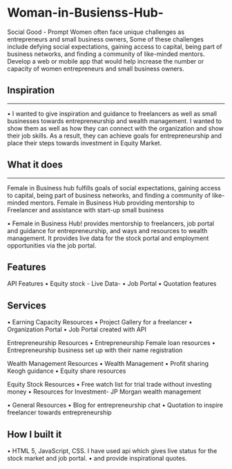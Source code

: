 # Woman-in-Busienss-Hub-

Social Good - Prompt
Women often face unique challenges as entrepreneurs and small business owners, Some of these challenges include defying social expectations, gaining access to capital, being part of business networks, and finding a community of like-minded mentors. Develop a web or mobile app that would help increase the number or capacity of women entrepreneurs and small business owners.

## Inspiration
-------------------

•	I wanted to give inspiration and guidance to freelancers as well as small businesses towards entrepreneurship and wealth management. I wanted to show them as well as how they can connect with the organization and show their job skills. As a result, they can achieve goals for entrepreneurship and place their steps towards investment in Equity Market.

## What it does
-------------------
Female in Business hub fulfills goals of social expectations, gaining access to capital, being part of business networks, and finding a community of like-minded mentors. Female in Business Hub providing mentorship to Freelancer and assistance with start-up small business

•	Female in Business Hub! provides mentorship to freelancers, job portal and guidance for entrepreneurship, and ways and resources to wealth management. It provides live data for the stock portal and employment opportunities via the job portal. 

Features
-------------------------------

API Features 
•	Equity stock - Live Data- 
•	Job Portal 
•	Quotation features

Services
-------------------
•	Earning Capacity Resources
•	Project Gallery for a freelancer
•	Organization Portal
•	Job Portal created with API

Entrepreneurship Resources
•	Entrepreneurship Female loan resources
•	Entrepreneurship business set up with their name registration

Wealth Management Resources
•	Wealth Management
•	Profit sharing Keogh guidance
•	Equity share resources

Equity Stock Resources
•	Free watch list for trial trade without investing money
•	Resources for Investment- JP Morgan wealth management

•	General Resources
•	Blog for entrepreneurship chat
•	Quotation to inspire freelancer towards entrepreneurship

## How I built it

•	HTML 5, JavaScript,  CSS. I have used api which gives live status for the stock market and job portal.
•	and provide inspirational quotes.
